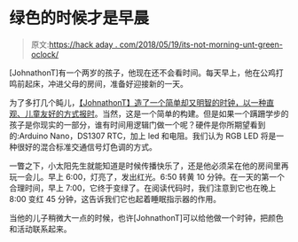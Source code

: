 # 绿色的时候才是早晨

> 原文:[https://hack aday . com/2018/05/19/its-not-morning-unt-green-oclock/](https://hackaday.com/2018/05/19/its-not-morning-until-green-oclock/)

[JohnathonT]有一个两岁的孩子，他现在还不会看时间。每天早上，他在公鸡打鸣前起床，冲进父母的房间，准备好迎接新的一天。

为了多打几个盹儿，[【JohnathonT】造了一个简单却又明智的时钟，以一种直观、儿童友好的方式报时](http://www.instructables.com/id/Green-Means-Go-10-Light-Up-Clock-for-Kids/)。当然，这是一个简单的构建。但是如果一个蹒跚学步的孩子是你现实的一部分，谁有时间用逻辑门做一个呢？硬件是你所期望看到的:Arduino Nano，DS1307 RTC，加上 led 和电阻。我们认为 RGB LED 将是一种很好的混合标准交通信号灯色调的方式。

一瞥之下，小太阳先生就能知道是时候传播快乐了，还是他必须呆在他的房间里再玩一会儿。早上 6:00，灯亮了，发出红光。6:50 转黄 10 分钟。在一天的第一个合理时间，早上 7:00，它终于变绿了。在阅读代码时，我们注意到它也在晚上 8:00 变红 45 分钟，这告诉我们它也起着睡眠指示器的作用。

当他的儿子稍微大一点的时候，也许[JohnathonT]可以给他做一个时钟，把颜色和活动联系起来。